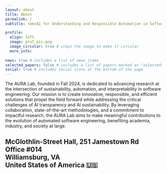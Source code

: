 ```yaml
---
layout: about
title: About
permalink: /
subtitle: <em>AI for Understanding and Responsible Automation in Software Engineering</em>

profile:
  align: left
  image: prof_pic.png
  image_circular: true # crops the image to make it circular
  more_info:
    
news: true # includes a list of news items
selected_papers: false # includes a list of papers marked as "selected={true}"
social: true # includes social icons at the bottom of the page
---
```


The AURA Lab, founded in Fall 2024, is dedicated to advancing research at the intersection of sustainability, automation, and interpretability in software engineering. Our mission is to create innovative, responsible, and efficient solutions that propel the field forward while addressing the critical challenges of AI transparency and AI sustainability. By leveraging collaboration, state-of-the-art methodologies, and a commitment to impactful research, the AURA Lab aims to make meaningful contributions to the evolution of automated software engineering, benefiting academia, industry, and society at large.

McGlothlin-Street Hall, 251 Jamestown Rd <br>
Office #014 <br>
Williamsburg, VA <br>
United States of America 🇺🇸
------
